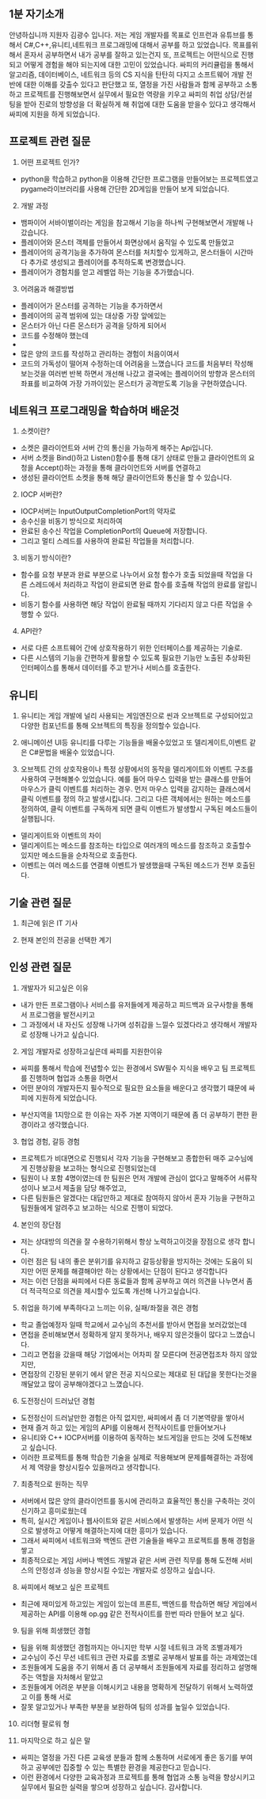 ## 1분 자기소개 
안녕하십니까 지원자 김광수 입니다.
저는 게임 개발자를 목표로 인프런과 유튜브를 통해서 C#,C++,유니티,네트워크 프로그래밍에 대해서 공부를 하고 있었습니다.
목표를위해서 혼자서 공부하면서 내가 공부를 잘하고 있는건지 또, 프로젝트는 어떤식으로 진행되고 어떻게 경험을 해야 되는지에 대한 고민이 있었습니다.
싸피의 커리큘럼을 통해서 알고리즘, 데이터베이스, 네트워크 등의 CS 지식을 탄탄히 다지고 소프트웨어 개발 전반에 대한 이해를 갖출수 있다고 판단했고 
또, 열정을 가진 사람들과 함께 공부하고 소통하고 프로젝트를 진행해보면서 실무에서 필요한 역량을 키우고 
싸피의 취업 상담/컨설팅을 받아 진로의 방향성을 더 확실하게 해 취업에 대한 도움을 받을수 있다고 생각해서 싸피에 지원을 하게 되었습니다.


## 프로젝트 관련 질문

1. 어떤 프로젝트 인가?
- python을 학습하고 python을 이용해 간단한 프로그램을 만들어보는 프로젝트였고 pygame라이브러리를 사용해 간단한 2D게임을 만들어 보게 되었습니다.

2. 개발 과정
- 뱀파이어 서바이벌이라는 게임을 참고해서 기능을 하나씩 구현해보면서 개발해 나갔습니다.
- 플레이어와 몬스터 객체를 만들어서 화면상에서 움직일 수 있도록 만들었고
- 플레이어의 공격기능을 추가하여 몬스터를 처치할수 있게하고, 몬스터들이 시간마다 추가로 생성되고 플레이어를 추적하도록 변경했습니다.
- 플레이어가 경험치를 얻고 레벨업 하는 기능을 추가했습니다.

3. 어려움과 해결방법
- 플레이어가 몬스터를 공격하는 기능을 추가하면서
- 플레이어의 공격 범위에 있는 대상중 가장 앞에있는
- 몬스터가 아닌 다른 몬스터가 공격을 당하게 되어서
- 코드를 수정해야 했는데
- 
- 많은 양의 코드를 작성하고 관리하는 경험이 처음이여서
- 코드의 가독성이 떨어져 수정하는데 어려움을 느꼈습니다 코드를 처음부터 작성해 보는것을 여러번 반복 하면서 
개선해 나갔고
결국에는 플레이어의 방향과 몬스터의 좌표를 비교하여 가장 가까이있는 몬스터가 공격받도록 기능을 구현하였습니다.
## 네트워크 프로그래밍을 학습하며 배운것

1. 소켓이란?
- 소켓은 클라이언트와 서버 간의 통신을 가능하게 해주는 Api입니다.
- 서버 소켓을 Bind()하고 Listen()함수를 통해 대기 상태로 만들고 클라이언트의 요청을 Accept()하는 과정을 통해 클라이언트와 서버를 연결하고
- 생성된 클라이언트 소켓을 통해 해당 클라이언트와 통신을 할 수 있습니다.

2. IOCP 서버란?
- IOCP서버는 InputOutputCompletionPort의 약자로 
- 송수신을 비동기 방식으로 처리하여
- 완료된 송수신 작업을 CompletionPort의 Queue에 저장합니다.
- 그리고 멀티 스레드를 사용하여 완료된 작업들을 처리합니다.

3. 비동기 방식이란?
- 함수를 요청 부분과 완료 부분으로 나누어서 요청 함수가 호출 되었을때 작업을 다른 스레드에서 처리하고 작업이 완료되면 완료 함수를 호출해 작업의 완료를 알립니다.
- 비동기 함수를 사용하면 해당 작업이 완료될 때까지 기다리지 않고 다른 작업을 수행할 수 있다.

4. API란?
- 서로 다른 소프트웨어 간에 상호작용하기 위한 인터페이스를 제공하는 기술로.
- 다른 시스템의 기능을 간편하게 활용할 수 있도록 필요한 기능만 노출된 추상화된 인터페이스를 통해서 데이터를 주고 받거나 서비스를 호출한다.

## 유니티
1. 유니티는 게임 개발에 널리 사용되는 게임엔진으로 씬과 오브젝트로 구성되어있고 다양한 컴포넌트를 통해 오브젝트의 특징을 정의할수 있습니다.
2. 애니메이션 UI등 유니티를 다루는 기능들을 배울수있었고 또 델리게이트,이벤트 같은 C#문법을 배울수 있었습니다.

2. 오브젝트 간의 상호작용이나 특정 상황에서의 동작을 델리게이트와 이벤트 구조를 사용하여 구현해볼수 있었습니다.
예를 들어 마우스 입력을 받는 클래스를 만들어 마우스가 클릭 이벤트를 처리하는 경우. 먼저 마우스 입력을 감지하는 클래스에서 클릭 이벤트를 정의 하고 발생시킵니다.
그리고 다른 객체에서는 원하는 메소드를 정의하여, 클릭 이벤트를 구독하게 되면 클릭 이벤트가 발생할시 구독된 메소드들이 실행됩니다.

- 델리게이트와 이벤트의 차이
- 델리게이트는 메소드를 참조하는 타입으로 여러개의 메소드를 참조하고 호출할수 있지만 메소드들을 순차적으로 호출한다.
- 이벤트는 여러 메소드를 연결해 이벤트가 발생했을때 구독된 메소드가 전부 호출된다.

## 기술 관련 질문

1. 최근에 읽은 IT 기사

2. 현재 본인의 전공을 선택한 계기

## 인성 관련 질문

1. 개발자가 되고싶은 이유
- 내가 만든 프로그램이나 서비스를 유저들에게 제공하고 피드백과 요구사항을 통해서 프로그램을 발전시키고 
- 그 과정에서 내 자신도 성장해 나가며 성취감을 느낄수 있겠다라고 생각해서 개발자로 성장해 나가고 싶습니다.

2. 게임 개발자로 성장하고싶은데 싸피를 지원한이유
- 싸피를 통해서 학습에 전념할수 있는 환경에서 SW필수 지식을 배우고 팀 프로젝트를 진행하며 협업과 소통을 하면서
- 어떤 분야의 개발자든지 필수적으로 필요한 요소들을 배운다고 생각했기 떄문에 싸피에 지원하게 되었습니다.
+ 부산지역을 1지망으로 한 이유는 자주 가본 지역이기 때문에 좀 더 공부하기 편한 환경이라고 생각했습니다.

3. 협업 경험, 갈등 경험
- 프로젝트가 비대면으로 진행되서 각자 기능을 구현해보고 종합한뒤 매주 교수님에게 진행상황을 보고하는 형식으로 진행되었는데
- 팀원이 나 포함 4명이였는데 한 팀원은 먼저 개발에 관심이 없다고 말해주어 서류작성이나 보고서 제출을 담당 해주었고, 
- 다른 팀원들은 알겠다는 대답만하고 제대로 참여하지 않아서 혼자 기능을 구현하고 팀원들에게 알려주고 보고하는 식으로 진행이 되었다.

4. 본인의 장단점
- 저는 상대방의 의견을 잘 수용하기위해서 항상 노력하고이것을 장점으로 생각 합니다.
- 이런 점은 팀 내의 좋은 분위기를 유지하고 갈등상황을 방지하는 것에는 도움이 되지만 어떤 문제를 해결해야만 하는 상황에서는 단점이 된다고 생각합니다
- 저는 이런 단점을 싸피에서 다른 동료들과 함께 공부하고 여러 의견을 나누면서 좀 더 적극적으로 의견을 제시할수 있도록 개선해 나가고싶습니다.

5. 취업을 하기에 부족하다고 느끼는 이유, 실패/좌절을 겪은 경험
- 학교 졸업예정자 일때 학교에서 교수님의 추천서를 받아서 면접을 보러갔었는데
- 면접을 준비해보면서 정확하게 알지 못하거나, 배우지 않은것들이 많다고 느꼈습니다.
- 그리고 면접을 갔을때 해당 기업에서는 어차피 잘 모른다며 전공면접조차 하지 않았지만,
- 면접장의 긴장된 분위기 에서 얕은 전공 지식으로는 제대로 된 대답을 못한다는것을 깨달았고 많이 공부해야겠다고 느꼈습니다.

6. 도전정신이 드러났던 경험
- 도전정신이 드러날만한 경험은 아직 없지만, 싸피에서 좀 더 기본역량을 쌓아서
- 현재 즐겨 하고 있는 게임의 API를 이용해서 전적사이트를 만들어보거나
- 유니티와 C++ IOCP서버를 이용하여 동작하는 보드게임을 만드는 것에 도전해보고 싶습니다.
- 이러한 프로젝트를 통해 학습한 기술을 실제로 적용해보며 문제를해결하는 과정에서 제 역량을 향상시킬수 있을꺼라고 생각합니다.

7. 최종적으로 원하는 직무
- 서버에서 많은 양의 클라이언트를 동시에 관리하고 효율적인 통신을 구축하는 것이 신기하고 흥미로웠는데
- 특히, 실시간 게임이나 웹사이트와 같은 서비스에서 발생하는 서버 문제가 어떤 식으로 발생하고 어떻게 해결하는지에 대한 흥미가 있습니다.
- 그래서 싸피에서 네트워크와 백엔드 관련 기술들을 배우고 프로젝트를 통해 경험을 쌓고
- 최종적으로는 게임 서버나 백엔드 개발과 같은 서버 관련 직무를 통해 도전해 서비스의 안정성과 성능을 향상시킬 수있는 개발자로 성장하고 싶습니다.

8. 싸피에서 해보고 싶은 프로젝트
- 최근에 재미있게 하고있는 게임이 있는데 프론트, 백엔드를 학습하면 해당 게임에서 제공하는 API를 이용해 op.gg 같은 전적사이트를 한번 따라 만들어 보고 싶다.

9. 팀을 위해 희생했던 경험
- 팀을 위해 희생했던 경험까지는 아니지만 학부 시절 네트워크 과목 조별과제가
- 교수님이 주신 무선 네트워크 관련 자료를 조별로 공부해서 발표를 하는 과제였는데 
- 조원들에게 도움을 주기 위해서 좀 더 공부해서 조원들에게 자료를 정리하고 설명해주는 역할을 자처해서 맡았고
- 조원들에게 어려운 부분을 이해시키고 내용을 명확하게 전달하기 위해서 노력하였고 이를 통해 서로
- 잘못 알고있거나 부족한 부분을 보완하여 팀의 성과를 높일수 있었습니다.

10. 리더형 팔로워 형

9. 마지막으로 하고 싶은 말
- 싸피는 열정을 가진 다른 교육생 분들과 함께 소통하며 서로에게 좋은 동기를 부여하고 공부에만 집중할 수 있는 특별한 환경을 제공한다고 믿습니다.
- 이런 환경에서 다양한 교육과정과 프로젝트를 통해 협업과 소통 능력을 향상시키고 실무에서 필요한 실력을 쌓으며 성장하고 싶습니다. 감사합니다.


